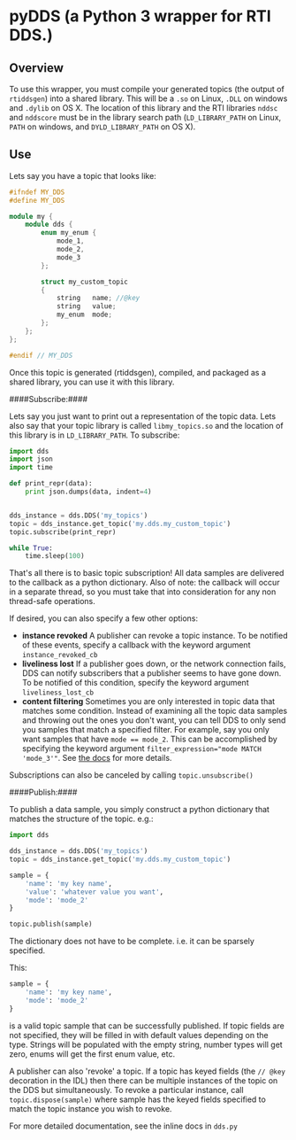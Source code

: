 pyDDS (a Python 3 wrapper for RTI DDS.)
=========================================

Overview
--------

To use this wrapper, you must compile your generated topics (the output of
`rtiddsgen`) into a shared library. This will be a `.so` on Linux, `.DLL` on
windows and `.dylib` on OS X. The location of this library and the RTI libraries
`nddsc` and `nddscore` must be in the library search path (`LD_LIBRARY_PATH` on
Linux, `PATH` on windows, and `DYLD_LIBRARY_PATH` on OS X).

Use
---

Lets say you have a topic that looks like:

```C++
#ifndef MY_DDS
#define MY_DDS

module my {
    module dds {
        enum my_enum {
            mode_1,
            mode_2,
            mode_3
        };

        struct my_custom_topic
        {
            string   name; //@key
            string   value;
            my_enum  mode;
        };
    };
};

#endif // MY_DDS
```

Once this topic is generated (rtiddsgen), compiled, and packaged as a shared
library, you can use it with this library.

####Subscribe:####

Lets say you just want to print out a representation of the topic data. Lets
also say that your topic library is called `libmy_topics.so` and the location
of this library is in `LD_LIBRARY_PATH`. To subscribe:

```python
import dds
import json
import time

def print_repr(data):
    print json.dumps(data, indent=4)


dds_instance = dds.DDS('my_topics')
topic = dds_instance.get_topic('my.dds.my_custom_topic')
topic.subscribe(print_repr)

while True:
    time.sleep(100)
```

That's all there is to basic topic subscription! All data samples are delivered
to the callback as a python dictionary. Also of note: the callback will occur in
a separate thread, so you must take that into consideration for any non
thread-safe operations.

If desired, you can also specify a few other options:

 - **instance revoked** A publisher can revoke a topic instance. To be notified
   of these events, specify a callback with the keyword argument
   `instance_revoked_cb`
 - **liveliness lost** If a publisher goes down, or the network connection
   fails, DDS can notify subscribers that a publisher seems to have gone down.
   To be notified of this condition, specify the keyword argument
   `liveliness_lost_cb`
 - **content filtering** Sometimes you are only interested in topic data that
   matches some condition. Instead of examining all the topic data samples and
   throwing out the ones you don't want, you can tell DDS to only send you
   samples that match a specified filter. For example, say you only want samples
   that have `mode == mode_2`. This can be accomplished by specifying the
   keyword argument `filter_expression="mode MATCH 'mode_3'"`. See
   [the docs](https://community.rti.com/static/documentation/connext-dds/5.2.0/doc/manuals/connext_dds/html_files/RTI_ConnextDDS_CoreLibraries_UsersManual/Content/UsersManual/SQL_Filter_Expression_Notation.htm)
   for more details.

Subscriptions can also be canceled by calling `topic.unsubscribe()`

####Publish:####

To publish a data sample, you simply construct a python dictionary that matches
the structure of the topic. e.g.:

```python
import dds

dds_instance = dds.DDS('my_topics')
topic = dds_instance.get_topic('my.dds.my_custom_topic')

sample = {
    'name': 'my key name',
    'value': 'whatever value you want',
    'mode': 'mode_2'
}

topic.publish(sample)
```

The dictionary does not have to be complete. i.e. it can be sparsely specified.

This:

```python
sample = {
    'name': 'my key name',
    'mode': 'mode_2'
}
```

is a valid topic sample that can be successfully published. If topic fields are
not specified, they will be filled in with default values depending on the type.
Strings will be populated with the empty string, number types will get zero,
enums will get the first enum value, etc.

A publisher can also 'revoke' a topic. If a topic has keyed fields (the
`// @key` decoration in the IDL) then there can be multiple instances of the
topic on the DDS but simultaneously. To revoke a particular instance, call
`topic.dispose(sample)` where sample has the keyed fields specified to match the
topic instance you wish to revoke.

For more detailed documentation, see the inline docs in `dds.py`
